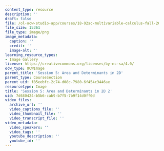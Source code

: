 ```yaml
---
content_type: resource
description: ''
draft: false
file: /ol-ocw-studio-app/courses/18-02sc-multivariable-calculus-fall-2010/7d680424b5b6cab9b7f57b9f14d0ff0d_MIT18_02SC_L2Brds_5.png
file_size: 15361
file_type: image/png
image_metadata:
  caption: ''
  credit: ''
  image-alt: ''
learning_resource_types:
- Image Gallery
license: https://creativecommons.org/licenses/by-nc-sa/4.0/
ocw_type: OCWImage
parent_title: 'Session 5: Area and Determinants in 2D'
parent_type: CourseSection
parent_uid: f85eebfc-2c74-d08c-7980-6f454c3446ae
resourcetype: Image
title: 'Session 5: Area and Determinants in 2D 2'
uid: 7d680424-b5b6-cab9-b7f5-7b9f14d0ff0d
video_files:
  archive_url: ''
  video_captions_file: ''
  video_thumbnail_file: ''
  video_transcript_file: ''
video_metadata:
  video_speakers: ''
  video_tags: ''
  youtube_description: ''
  youtube_id: ''
---
```


